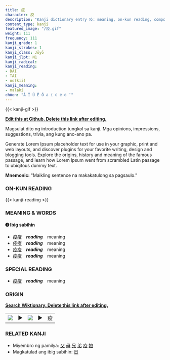 ```yaml
---
title: 疫
character: 疫
description: "Kanji dictionary entry 疫: meaning, on-kun reading, compounds, origin, related kanji"
content_type: kanji
featured_image: "/疫.gif"
weight: 111
frequency: 111
kanji_grade: 1
kanji_strokes: 1
kanji_class: Jōyō
kanji_jlpt: N1
kanji_radical: 
kanji_reading: 
- DAI
- TAI
- oo(kii)
kanji_meaning:
- malaki
chōon: "Ā Ī Ū Ē Ō ā ī ū ē ō ’"
---
```

[//]: # (Don't edit the line below. Kanji animated GIF code is automatically generated.)
{{< kanji-gif >}}

[//]: # (Edit below this line.)

**[Edit this at Github. Delete this link after editing.](https://github.com/tim0g/tim/tree/main/content/kanji/疫/index.md)**

Magsulat dito ng introduction tungkol sa kanji. Mga opinions, impressions, suggestions, trivia, ang kung ano-ano pa.

Generate Lorem Ipsum placeholder text for use in your graphic, print and web layouts, and discover plugins for your favorite writing, design and blogging tools. Explore the origins, history and meaning of the famous passage, and learn how Lorem Ipsum went from scrambled Latin passage to ubiqitous dummy text.
 
**Mnemonic:** "Maikling sentence na makakatulong sa pagsaulo."

### ON-KUN READING

[//]: # (Don't edit the line below. ON-KUN READING code is automatically generated.)
{{< kanji-reading >}}

### MEANING & WORDS

#### ➊ **Ibig sabihin**
  - [疫](../疫)[疫](../疫)　***reading***　meaning
  - [疫](../疫)[疫](../疫)　***reading***　meaning
  - [疫](../疫)[疫](../疫)　***reading***　meaning
  - [疫](../疫)[疫](../疫)　***reading***　meaning

### SPECIAL READING
  - [疫](../疫)[疫](../疫)　***reading***　meaning

### ORIGIN

**[Search Wiktionary. Delete this link after editing.](https://wiktionary.org/wiki/疫)**
<table class="kanji-table"><tr><td>
<img src="60px-疫-bronze.svg.png">
</td><td>▶</td><td>
<img src="60px-疫-oracle.svg.png">
</td><td>▶</td>
<td class="kanji-origin">疫</td>
</tr></table>

### RELATED KANJI
- Miyembro ng pamilya: [父](../父) [母](../母) [兄](../兄) [弟](../弟) [疫](../疫) [娘](../娘)
- Magkatulad ang ibig sabihin: [日](../日)
